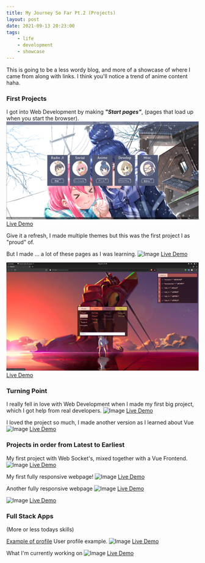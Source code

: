 ```yaml
---
title: My Journey So Far Pt.2 (Projects)
layout: post
date: 2021-09-13 20:23:00
tags:
    - life
    - development
    - showcase
---
```


This is going to be a less wordy blog, and more of a showcase of where I came from along with links. I think you'll notice a trend of anime content haha.

### First Projects

I got into Web Development by making **_"Start pages"_**, (pages that load up when you start the browser).
![Image](https://raw.githubusercontent.com/Qnnie/YuruCamp-Startpage/master/images/preview.png)
[Live Demo](https://qnnie.github.io/YuruCamp-Startpage/)

Give it a refresh, I made multiple themes but this was the first project I as "proud" of.

But I made ... a lot of these pages as I was learning.
![Image](https://raw.githubusercontent.com/LewLewonics/Shades/master/Thumbnail.jpg)
[Live Demo](https://lewlewonics.github.io/Shades/)

![Image](https://raw.githubusercontent.com/imVampi/Asuka-Start/master/images/thumbnail.png)
[Live Demo](https://imvampi.github.io/Asuka-Start/)

### Turning Point

I really fell in love with Web Development when I made my first big project, which I got help from real developers.
![Image](https://raw.githubusercontent.com/Qnnie/AnimeTierList/master/src/public/images/HomePreview.png)
[Live Demo](https://animetierlist.herokuapp.com)

I loved the project so much, I made another version as I learned about Vue
![Image](https://camo.githubusercontent.com/3de2cf6384b7325f7fa56a7c32ccd2f4cc9169763e23e32cdcda042ce084bbca/68747470733a2f2f692e6962622e636f2f667171394470632f53637265656e2d53686f742d323032312d30322d31382d61742d312d30362d35392d414d2e706e67)
[Live Demo](https://anitier.com/)

### Projects in order from Latest to Earliest

My first project with Web Socket's, mixed together with a Vue Frontend.
![Image](https://camo.githubusercontent.com/cc187a391568c9282ad384019a9c296949ebfcb853ddbab3b554aef06822ae65/68747470733a2f2f692e6962622e636f2f3343376a7337442f53637265656e2d53686f742d323032312d30332d31342d61742d392d35382d31372d504d2e706e67)
[Live Demo](https://triviabrain.herokuapp.com/)

My first fully responsive webpage!
![Image](https://camo.githubusercontent.com/e423721a985aba8fa1f46caf6a9f8cccb73d3a42a3d1b5a218bdf9148eebec97/68747470733a2f2f692e6962622e636f2f4b7232353178582f53637265656e2d53686f742d323032312d30322d31382d61742d312d31312d32342d414d2e706e67)
[Live Demo](https://keyvisualarts.netlify.app/)

Another fully responsive webpage
![Image](https://files.catbox.moe/i2drfc.png)
[Live Demo](https://planet-viewer.netlify.app/mercury)

![Image](https://camo.githubusercontent.com/0c1c2cf25434714163f71d809b8ca91e2d36eaffd98f7d5531710679e01f98eb/68747470733a2f2f66696c65732e636174626f782e6d6f652f61636b3970372e706e67)
[Live Demo](https://guess-anime-song.netlify.app/)

### Full Stack Apps

(More or less todays skills)

[Example of profile](https://nippah.com/user/kaiandlulu) User profile example.
![Image](https://camo.githubusercontent.com/5793e4cabd104a4bcbab90ad380337cb807afff133eae744afcf250182d2fe45/68747470733a2f2f692e6962622e636f2f6d7a6353626b592f53637265656e2d53686f742d323032312d30342d30312d61742d332d32362d31372d414d2e706e67)
[Live Demo](https://nippah.com)

What I'm currently working on
![Image](https://camo.githubusercontent.com/5e56eb030f63158eb2dc0e91c6247091b6315e9771ebc189c8a01c16cdafde1f/68747470733a2f2f66696c65732e636174626f782e6d6f652f7634667275692e706e67)
[Live Demo](https://aniopeningsonline.netlify.app)

